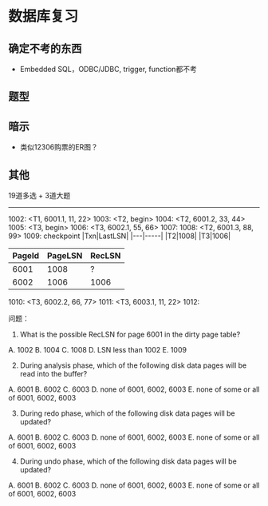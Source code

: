 # 数据库复习

## 确定不考的东西

- Embedded SQL，ODBC/JDBC, trigger, function都不考

## 题型

## 暗示

- 类似12306购票的ER图？


## 其他

19道多选 + 3道大题

--- 


1002: <T1, 6001.1, 11, 22>
1003: <T2, begin>
1004: <T2, 6001.2, 33, 44>
1005: <T3, begin>
1006: <T3, 6002.1, 55, 66>
1007: <T1 commit>
1008: <T2, 6001.3, 88, 99>
1009: checkpoint
|Txn|LastLSN|
|---|-----|
|T2|1008|
|T3|1006|

|PageId|PageLSN|RecLSN|
|-----|-------|-------|
|6001|1008|?|
|6002|1006|1006|

1010: <T3, 6002.2, 66, 77>
1011: <T3, 6003.1, 11, 22>
1012: <T2 commit>

问题：
1. What is the possible RecLSN for page 6001 in the dirty page table?

A. 1002
B. 1004
C. 1008
D. LSN less than 1002
E. 1009

2. During analysis phase, which of the following disk data pages will be read into the buffer?

A. 6001
B. 6002
C. 6003
D. none of 6001, 6002, 6003
E. none of some or all of 6001, 6002, 6003

3. During redo phase, which of the following disk data pages will be updated?

A. 6001
B. 6002
C. 6003
D. none of 6001, 6002, 6003
E. none of some or all of 6001, 6002, 6003

4. During undo phase, which of the following disk data pages will be updated?

A. 6001
B. 6002
C. 6003
D. none of 6001, 6002, 6003
E. none of some or all of 6001, 6002, 6003
